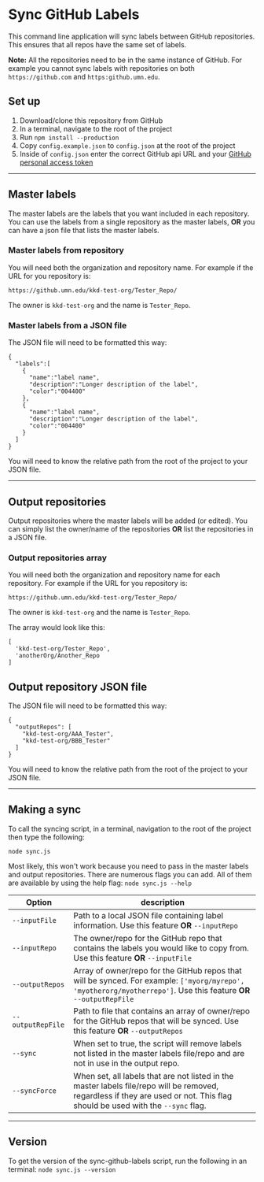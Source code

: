 # Sync GitHub Labels

This command line application will sync labels between GitHub repositories. This ensures that all repos have the same set of labels.

**Note:** All the repositories need to be in the same instance of GitHub. For example you cannot sync labels with repositories on both `https://github.com` and `https:github.umn.edu`.

## Set up

1. Download/clone this repository from GitHub
1. In a terminal, navigate to the root of the project
1. Run `npm install --production`
1. Copy `config.example.json` to `config.json` at the root of the project
1. Inside of `config.json` enter the correct GitHub api URL and your [GitHub personal access token](https://help.github.com/en/github/authenticating-to-github/creating-a-personal-access-token-for-the-command-line)

---

## Master labels

The master labels are the labels that you want included in each repository. You can use the labels from a single repository as the master labels, **OR** you can have a json file that lists the master labels.

### Master labels from repository

You will need both the organization and repository name. For example if the URL for you repository is:

```
https://github.umn.edu/kkd-test-org/Tester_Repo/
```

The owner is `kkd-test-org` and the name is `Tester_Repo`.

### Master labels from a JSON file

The JSON file will need to be formatted this way:

```
{
  "labels":[
    {
      "name":"label name",
      "description":"Longer description of the label",
      "color":"004400"
    },
    {
      "name":"label name",
      "description":"Longer description of the label",
      "color":"004400"
    }
  ]
}
```

You will need to know the relative path from the root of the project to your JSON file.

---

## Output repositories

Output repositories where the master labels will be added (or edited). You can simply list the owner/name of the repositories **OR** list the repositories in a JSON file.

### Output repositories array

You will need both the organization and repository name for each repository. For example if the URL for you repository is:

```
https://github.umn.edu/kkd-test-org/Tester_Repo/
```

The owner is `kkd-test-org` and the name is `Tester_Repo`.

The array would look like this:

```
[
  'kkd-test-org/Tester_Repo',
  'anotherOrg/Another_Repo
]
```

## Output repository JSON file

The JSON file will need to be formatted this way:

```
{
  "outputRepos": [
    "kkd-test-org/AAA_Tester",
    "kkd-test-org/BBB_Tester"
  ]
}
```

You will need to know the relative path from the root of the project to your JSON file.

---

## Making a sync

To call the syncing script, in a terminal, navigation to the root of the project then type the following:

```
node sync.js
```

Most likely, this won't work because you need to pass in the master labels and output repositories. There are numerous flags you can add. All of them are available by using the help flag: `node sync.js --help`

| Option            | description                                                                                                                                                                   |
| ----------------- | ----------------------------------------------------------------------------------------------------------------------------------------------------------------------------- |
| `--inputFile`     | Path to a local JSON file containing label information. Use this feature **OR** `--inputRepo`                                                                                 |
| `--inputRepo`     | The owner/repo for the GitHub repo that contains the labels you would like to copy from. Use this feature **OR** `--inputFile`                                                |
| `--outputRepos`   | Array of owner/repo for the GitHub repos that will be synced. For example: `['myorg/myrepo', 'myotherorg/myotherrepo']`. Use this feature **OR** `--outputRepFile`            |
| `--outputRepFile` | Path to file that contains an array of owner/repo for the GitHub repos that will be synced. Use this feature **OR** `--outputRepos`                                           |
| `--sync`          | When set to true, the script will remove labels not listed in the master labels file/repo and are not in use in the output repo.                                              |
| `--syncForce`     | When set, all labels that are not listed in the master labels file/repo will be removed, regardless if they are used or not. This flag should be used with the `--sync` flag. |

---

## Version

To get the version of the sync-github-labels script, run the following in an terminal: `node sync.js --version`
